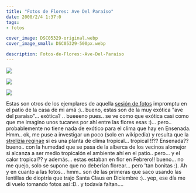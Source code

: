 ```yaml
---
title: "Fotos de Flores: Ave Del Paraíso"
date: 2008/2/4 1:37:0
tags: 
- fotos

cover_image: DSC05329-original.webp
cover_image_small: DSC05329-500px.webp

description: Fotos-de-Flores:-Ave-Del-Paraíso
---
```



[![](DSC05329-800px.webp)](DSC05329-original.webp)  
  

[![](DSC05332-800px.webp)](DSC05332-original.webp)  
  

[![](DSC05336-800px.webp)](DSC05336-original.webp)

Estas son otros de los ejemplares de aquella <a href="/2008/1/7/Fotos-de-Plantas:-Naranja-China/">sesión de fotos</a> impromptu en el patio de la casa de mi amá :).. bueno, estas son de la muy exótica "ave del paraíso"... exótica? .. bueeeno pues.. se ve como que exótica casi como que me imagino unos tucanes por ahí entre las flores esas :)... pero.. probablemente no tiene nada de exótico para el clima que hay en Ensenada. Hmm.. ok, me puse a investigar un poco (solo en wikipedia) y resulta que la <a href="https://en.wikipedia.org/wiki/Strelitzia_reginae">strelizia reginae</a> si es una planta de clima tropical... tropical !!?? Ensenada?? bueno.. con la humedad que se pasa de la alberca de los vecinos alomejor si alcanza a ser medio tropicalón el ambiente ahí en el patio.. pero... y el calor tropical?? y además... estas estaban en flor en Febrero!! bueno... no me quejo, solo se supone que no deberían florear... pero 'tan bonitas :). Ah y en cuanto a las fotos... hmm.. son de las primeras que saco usando las lentillas de dioptría que trajo Santa Claus en Diciembre :).. yep, ese día me di vuelo tomando fotos así :D.. y todavía faltan....
